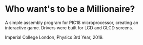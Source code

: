 # Who want's to be a Millionaire?
A simple assembly program for PIC18 microprocessor, creating an interactive game. Drivers were built for LCD and GLCD screens.


Imperial College London, Physics 3rd Year, 2019. 

